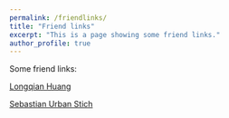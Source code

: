 ```yaml
---
permalink: /friendlinks/
title: "Friend links"
excerpt: "This is a page showing some friend links."
author_profile: true
---
```


Some friend links:

[Longqian Huang](https://longqianh.com)

[Sebastian Urban Stich](https://www.sstich.ch)
